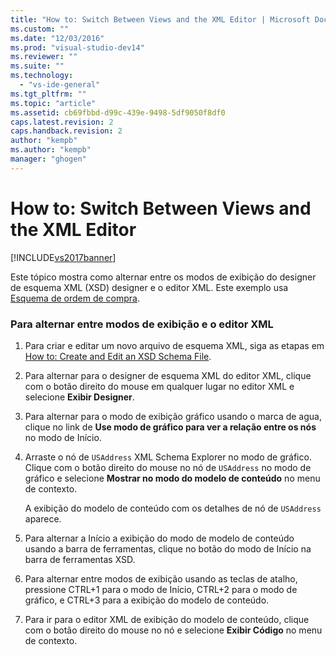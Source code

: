 ```yaml
---
title: "How to: Switch Between Views and the XML Editor | Microsoft Docs"
ms.custom: ""
ms.date: "12/03/2016"
ms.prod: "visual-studio-dev14"
ms.reviewer: ""
ms.suite: ""
ms.technology: 
  - "vs-ide-general"
ms.tgt_pltfrm: ""
ms.topic: "article"
ms.assetid: cb69fbbd-d99c-439e-9498-5df9050f8df0
caps.latest.revision: 2
caps.handback.revision: 2
author: "kempb"
ms.author: "kempb"
manager: "ghogen"
---
```

# How to: Switch Between Views and the XML Editor
[!INCLUDE[vs2017banner](../code-quality/includes/vs2017banner.md)]

Este tópico mostra como alternar entre os modos de exibição do designer de esquema XML \(XSD\) designer e o editor XML.  Este exemplo usa [Esquema de ordem de compra](../xml-tools/sample-xsd-file-simple-schema.md).  
  
### Para alternar entre modos de exibição e o editor XML  
  
1.  Para criar e editar um novo arquivo de esquema XML, siga as etapas em [How to: Create and Edit an XSD Schema File](../xml-tools/how-to-create-and-edit-an-xsd-schema-file.md).  
  
2.  Para alternar para o designer de esquema XML do editor XML, clique com o botão direito do mouse em qualquer lugar no editor XML e selecione **Exibir Designer**.  
  
3.  Para alternar para o modo de exibição gráfico usando o marca de agua, clique no link de **Use modo de gráfico para ver a relação entre os nós** no modo de Início.  
  
4.  Arraste o nó de `USAddress` XML Schema Explorer no modo de gráfico.  Clique com o botão direito do mouse no nó de `USAddress` no modo de gráfico e selecione **Mostrar no modo do modelo de conteúdo** no menu de contexto.  
  
     A exibição do modelo de conteúdo com os detalhes de nó de `USAddress` aparece.  
  
5.  Para alternar a Início a exibição do modo de modelo de conteúdo usando a barra de ferramentas, clique no botão do modo de Início na barra de ferramentas XSD.  
  
6.  Para alternar entre modos de exibição usando as teclas de atalho, pressione CTRL\+1 para o modo de Início, CTRL\+2 para o modo de gráfico, e CTRL\+3 para a exibição do modelo de conteúdo.  
  
7.  Para ir para o editor XML de exibição do modelo de conteúdo, clique com o botão direito do mouse no nó e selecione **Exibir Código** no menu de contexto.